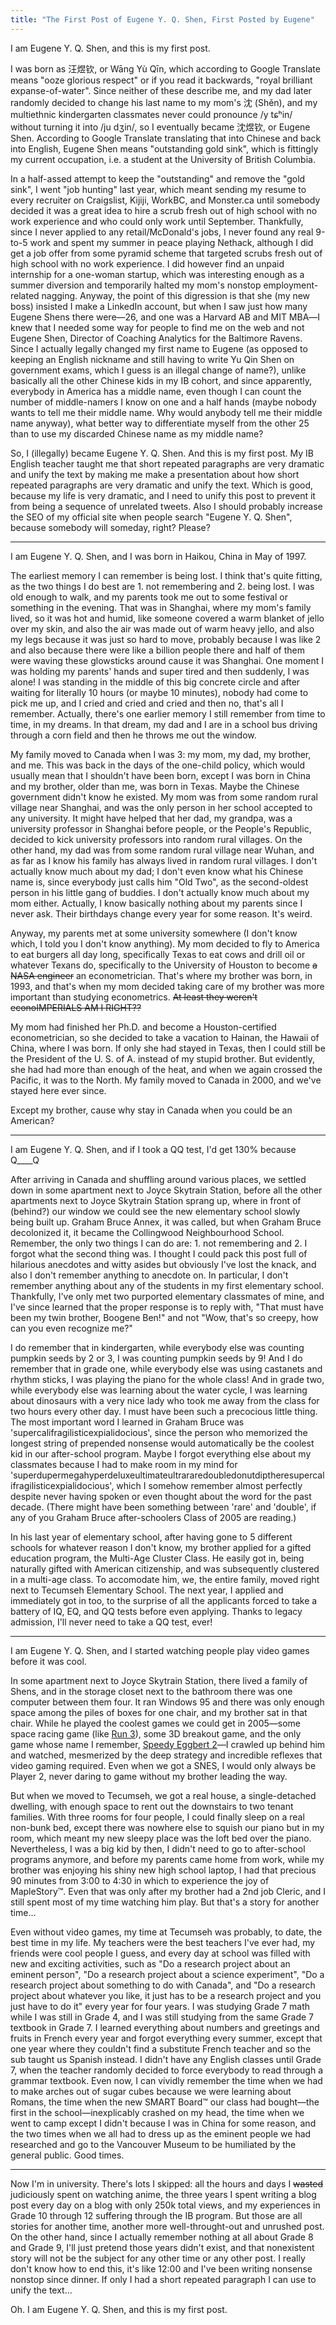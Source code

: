 ```yaml
---
title: "The First Post of Eugene Y. Q. Shen, First Posted by Eugene"
---
```


I am Eugene Y. Q. Shen, and this is my first post.

I was born as 汪煜钦, or Wāng Yù Qīn, which according to Google Translate means "ooze glorious respect" or if you read it backwards, "royal brilliant expanse-of-water". Since neither of these describe me, and my dad later randomly decided to change his last name to my mom's 沈 (Shěn), and my multiethnic kindergarten classmates never could pronounce /y tɕʰin/ without turning it into /ju dʒin/, so I eventually became 沈煜钦, or Eugene Shen. According to Google Translate translating that into Chinese and back into English, Eugene Shen means "outstanding gold sink", which is fittingly my current occupation, i.e. a student at the University of British Columbia.

<!--more-->

In a half-assed attempt to keep the "outstanding" and remove the "gold sink", I went "job hunting" last year, which meant sending my resume to every recruiter on Craigslist, Kijiji, WorkBC, and Monster.ca until somebody decided it was a great idea to hire a scrub fresh out of high school with no work experience and who could only work until September. Thankfully, since I never applied to any retail/McDonald's jobs, I never found any real 9-to-5 work and spent my summer in peace playing Nethack, although I did get a job offer from some pyramid scheme that targeted scrubs fresh out of high school with no work experience. I did however find an unpaid internship for a one-woman startup, which was interesting enough as a summer diversion and temporarily halted my mom's nonstop employment-related nagging. Anyway, the point of this digression is that she (my new boss) insisted I make a LinkedIn account, but when I saw just how many Eugene Shens there were―26, and one was a Harvard AB and MIT MBA―I knew that I needed some way for people to find me on the web and not Eugene Shen, Director of Coaching Analytics for the Baltimore Ravens. Since I actually legally changed my first name to Eugene (as opposed to keeping an English nickname and still having to write Yu Qin Shen on government exams, which I guess is an illegal change of name?), unlike basically all the other Chinese kids in my IB cohort, and since apparently, everybody in America has a middle name, even though I can count the number of middle-namers I know on one and a half hands (maybe nobody wants to tell me their middle name. Why would anybody tell me their middle name anyway), what better way to differentiate myself from the other 25 than to use my discarded Chinese name as my middle name?

So, I (illegally) became Eugene Y. Q. Shen. And this is my first post. My IB English teacher taught me that short repeated paragraphs are very dramatic and unify the text by making me make a presentation about how short repeated paragraphs are very dramatic and unify the text. Which is good, because my life is very dramatic, and I need to unify this post to prevent it from being a sequence of unrelated tweets. Also I should probably increase the SEO of my official site when people search "Eugene Y. Q. Shen", because somebody will someday, right? Please?

<hr />

I am Eugene Y. Q. Shen, and I was born in Haikou, China in May of 1997.

The earliest memory I can remember is being lost. I think that's quite fitting, as the two things I do best are 1. not remembering and 2. being lost. I was old enough to walk, and my parents took me out to some festival or something in the evening. That was in Shanghai, where my mom's family lived, so it was hot and humid, like someone covered a warm blanket of jello over my skin, and also the air was made out of warm heavy jello, and also my legs because it was just so hard to move, probably because I was like 2 and also because there were like a billion people there and half of them were waving these glowsticks around cause it was Shanghai. One moment I was holding my parents' hands and super tired and then suddenly, I was alone! I was standing in the middle of this big concrete circle and after waiting for literally 10 hours (or maybe 10 minutes), nobody had come to pick me up, and I cried and cried and cried and then no, that's all I remember. Actually, there's one earlier memory I still remember from time to time, in my dreams. In that dream, my dad and I are in a school bus driving through a corn field and then he throws me out the window.

My family moved to Canada when I was 3: my mom, my dad, my brother, and me. This was back in the days of the one-child policy, which would usually mean that I shouldn't have been born, except I was born in China and my brother, older than me, was born in Texas. Maybe the Chinese government didn't know he existed. My mom was from some random rural village near Shanghai, and was the only person in her school accepted to any university. It might have helped that her dad, my grandpa, was a university professor in Shanghai before people, or the People's Republic, decided to kick university professors into random rural villages. On the other hand, my dad was from some random rural village near Wuhan, and as far as I know his family has always lived in random rural villages. I don't actually know much about my dad; I don't even know what his Chinese name is, since everybody just calls him "Old Two", as the second-oldest person in his little gang of buddies. I don't actually know much about my mom either. Actually, I know basically nothing about my parents since I never ask. Their birthdays change every year for some reason. It's weird.

Anyway, my parents met at some university somewhere (I don't know which, I told you I don't know anything). My mom decided to fly to America to eat burgers all day long, specifically Texas to eat cows and drill oil or whatever Texans do, specifically to the University of Houston to become <s>a NASA engineer</s> an econometrician. That's where my brother was born, in 1993, and that's when my mom decided taking care of my brother was more important than studying econometrics. <s>At least they weren't econoIMPERIALS AM I RIGHT??</s>

My mom had finished her Ph.D. and become a Houston-certified econometrician, so she decided to take a vacation to Hainan, the Hawaii of China, where I was born. If only she had stayed in Texas, then I could still be the President of the U. S. of A. instead of my stupid brother. But evidently, she had had more than enough of the heat, and when we again crossed the Pacific, it was to the North. My family moved to Canada in 2000, and we've stayed here ever since.

Except my brother, cause why stay in Canada when you could be an American?

<hr />

I am Eugene Y. Q. Shen, and if I took a QQ test, I'd get 130% because Q____Q

After arriving in Canada and shuffling around various places, we settled down in some apartment next to Joyce Skytrain Station, before all the other apartments next to Joyce Skytrain Station sprang up, where in front of (behind?) our window we could see the new elementary school slowly being built up. Graham Bruce Annex, it was called, but when Graham Bruce decolonized it, it became the Collingwood Neighbourhood School. Remember, the only two things I can do are: 1. not remembering and 2. I forgot what the second thing was. I thought I could pack this post full of hilarious anecdotes and witty asides but obviously I've lost the knack, and also I don't remember anything to anecdote on. In particular, I don't remember anything about any of the students in my first elementary school. Thankfully, I've only met two purported elementary classmates of mine, and I've since learned that the proper response is to reply with, "That must have been my twin brother, Boogene Ben!" and not "Wow, that's so creepy, how can you even recognize me?"

I do remember that in kindergarten, while everybody else was counting pumpkin seeds by 2 or 3, I was counting pumpkin seeds by 9! And I do remember that in grade one, while everybody else was using castanets and rhythm sticks, I was playing the piano for the whole class! And in grade two, while everybody else was learning about the water cycle, I was learning about dinosaurs with a very nice lady who took me away from the class for two hours every other day. I must have been such a precocious little thing. The most important word I learned in Graham Bruce was 'supercalifragilisticexpialidocious', since the person who memorized the longest string of prepended nonsense would automatically be the coolest kid in our after-school program. Maybe I forgot everything else about my classmates because I had to make room in my mind for 'superdupermegahyperdeluxeultimateultrararedoubledonutdiptheresupercalifragilisticexpialidocious', which I somehow remember almost perfectly despite never having spoken or even thought about the word for the past decade. (There might have been something between 'rare' and 'double', if any of you Graham Bruce after-schoolers Class of 2005 are reading.)

In his last year of elementary school, after having gone to 5 different schools for whatever reason I don't know, my brother applied for a gifted education program, the Multi-Age Cluster Class. He easily got in, being naturally gifted with American citizenship, and was subsequently clustered in a multi-age class. To accomodate him, we, the entire family, moved right next to Tecumseh Elementary School. The next year, I applied and immediately got in too, to the surprise of all the applicants forced to take a battery of IQ, EQ, and QQ tests before even applying. Thanks to legacy admission, I'll never need to take a QQ test, ever!

<hr />

I am Eugene Y. Q. Shen, and I started watching people play video games before it was cool.

In some apartment next to Joyce Skytrain Station, there lived a family of Shens, and in the storage closet next to the bathroom there was one computer between them four. It ran Windows 95 and there was only enough space among the piles of boxes for one chair, and my brother sat in that chair. While he played the coolest games we could get in 2005―some space racing game (like <a href="http://www.kongregate.com/games/player_03/run-3">Run 3</a>), some 3D breakout game, and the only game whose name I remember, <a href="http://download.cnet.com/3000-2097_4-10560309.html">Speedy Eggbert 2</a>―I crawled up behind him and watched, mesmerized by the deep strategy and incredible reflexes that video gaming required. Even when we got a SNES, I would only always be Player 2, never daring to game without my brother leading the way.

But when we moved to Tecumseh, we got a real house, a single-detached dwelling, with enough space to rent out the downstairs to two tenant families. With three rooms for four people, I could finally sleep on a real non-bunk bed, except there was nowhere else to squish our piano but in my room, which meant my new sleepy place was the loft bed over the piano. Nevertheless, I was a big kid by then, I didn't need to go to after-school programs anymore, and before my parents came home from work, while my brother was enjoying his shiny new high school laptop, I had that precious 90 minutes from 3:00 to 4:30 in which to experience the joy of MapleStory™. Even that was only after my brother had a 2nd job Cleric, and I still spent most of my time watching him play. But that's a story for another time...

Even without video games, my time at Tecumseh was probably, to date, the best time in my life. My teachers were the best teachers I've ever had, my friends were cool people I guess, and every day at school was filled with new and exciting activities, such as "Do a research project about an eminent person", "Do a research project about a science experiment", "Do a research project about something to do with Canada", and "Do a research project about whatever you like, it just has to be a research project and you just have to do it" every year for four years. I was studying Grade 7 math while I was still in Grade 4, and I was still studying from the same Grade 7 textbook in Grade 7. I learned everything about numbers and greetings and fruits in French every year and forgot everything every summer, except that one year where they couldn't find a substitute French teacher and so the sub taught us Spanish instead. I didn't have any English classes until Grade 7, when the teacher randomly decided to force everybody to read through a grammar textbook. Even now, I can vividly remember the time when we had to make arches out of sugar cubes because we were learning about Romans, the time when the new SMART Board™ our class had bought―the first in the school―inexplicably crashed on my head, the time when we went to camp except I didn't because I was in China for some reason, and the two times when we all had to dress up as the eminent people we had researched and go to the Vancouver Museum to be humiliated by the general public. Good times.

<hr />

Now I'm in university. There's lots I skipped: all the hours and days I <s>wasted</s> judiciously spent on watching anime, the three years I spent writing a blog post every day on a blog with only 250k total views, and my experiences in Grade 10 through 12 suffering through the IB program. But those are all stories for another time, another more well-throught-out and unrushed post. On the other hand, since I actually remember nothing at all about Grade 8 and Grade 9, I'll just pretend those years didn't exist, and that nonexistent story will not be the subject for any other time or any other post. I really don't know how to end this, it's like 12:00 and I've been writing nonsense nonstop since dinner. If only I had a short repeated paragraph I can use to unify the text...

Oh. I am Eugene Y. Q. Shen, and this is my first post.
